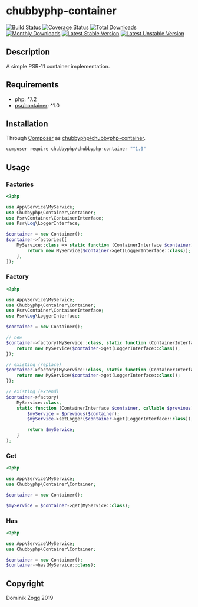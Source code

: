 # chubbyphp-container

[![Build Status](https://api.travis-ci.org/chubbyphp/chubbyphp-container.png?branch=master)](https://travis-ci.org/chubbyphp/chubbyphp-container)
[![Coverage Status](https://coveralls.io/repos/github/chubbyphp/chubbyphp-container/badge.svg?branch=master)](https://coveralls.io/github/chubbyphp/chubbyphp-container?branch=master)
[![Total Downloads](https://poser.pugx.org/chubbyphp/chubbyphp-container/downloads.png)](https://packagist.org/packages/chubbyphp/chubbyphp-container)
[![Monthly Downloads](https://poser.pugx.org/chubbyphp/chubbyphp-container/d/monthly)](https://packagist.org/packages/chubbyphp/chubbyphp-container)
[![Latest Stable Version](https://poser.pugx.org/chubbyphp/chubbyphp-container/v/stable.png)](https://packagist.org/packages/chubbyphp/chubbyphp-container)
[![Latest Unstable Version](https://poser.pugx.org/chubbyphp/chubbyphp-container/v/unstable)](https://packagist.org/packages/chubbyphp/chubbyphp-container)

## Description

A simple PSR-11 container implementation.

## Requirements

 * php: ^7.2
 * [psr/container][2]: ^1.0

## Installation

Through [Composer](http://getcomposer.org) as [chubbyphp/chubbyphp-container][1].

```sh
composer require chubbyphp/chubbyphp-container "^1.0"
```

## Usage

### Factories

```php
<?php

use App\Service\MyService;
use Chubbyphp\Container\Container;
use Psr\Container\ContainerInterface;
use Psr\Log\LoggerInterface;

$container = new Container();
$container->factories([
    MyService::class => static function (ContainerInterface $container) {
        return new MyService($container->get(LoggerInterface::class));
    },
]);
```

### Factory


```php
<?php

use App\Service\MyService;
use Chubbyphp\Container\Container;
use Psr\Container\ContainerInterface;
use Psr\Log\LoggerInterface;

$container = new Container();

// new
$container->factory(MyService::class, static function (ContainerInterface $container) {
    return new MyService($container->get(LoggerInterface::class));
});

// existing (replace)
$container->factory(MyService::class, static function (ContainerInterface $container) {
    return new MyService($container->get(LoggerInterface::class));
});

// existing (extend)
$container->factory(
    MyService::class,
    static function (ContainerInterface $container, callable $previous) {
        $myService = $previous($container);
        $myService->setLogger($container->get(LoggerInterface::class));

        return $myService;
    }
);
```

### Get

```php
<?php

use App\Service\MyService;
use Chubbyphp\Container\Container;

$container = new Container();

$myService = $container->get(MyService::class);
```

### Has

```php
<?php

use App\Service\MyService;
use Chubbyphp\Container\Container;

$container = new Container();
$container->has(MyService::class);
```

## Copyright

Dominik Zogg 2019

[1]: https://packagist.org/packages/chubbyphp/chubbyphp-container

[2]: https://packagist.org/packages/psr/container
